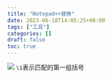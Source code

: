 ```yaml
---
title: "Notepad++替换"
date: 2023-06-18T14:05:25+08:00
tags: ["工具"]
categories: []
draft: false
toc: true
---
```

![](https://cdn.jsdelivr.net/gh/devin0x01/myimages@master/githubpages/image_b95ad5013cc44fad068dafa856a00269.png)
`\1`表示匹配的第一组括号